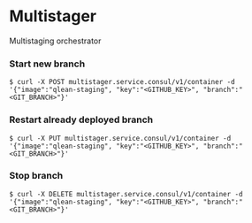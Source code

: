 # Multistager
Multistaging orchestrator

### Start new branch

`$ curl -X POST multistager.service.consul/v1/container -d '{"image":"qlean-staging", "key":"<GITHUB_KEY>", "branch":"<GIT_BRANCH>"}'`

### Restart already deployed branch

`$ curl -X PUT multistager.service.consul/v1/container -d '{"image":"qlean-staging", "key":"<GITHUB_KEY>", "branch":"<GIT_BRANCH>"}'`

### Stop branch

`$ curl -X DELETE multistager.service.consul/v1/container -d '{"image":"qlean-staging", "key":"<GITHUB_KEY>", "branch":"<GIT_BRANCH>"}'`
